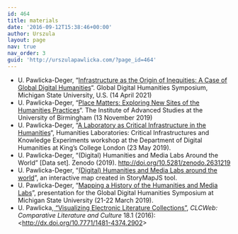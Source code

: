 ```yaml
---
id: 464
title: materials
date: '2016-09-12T15:38:46+00:00'
author: Urszula
layout: page
nav: true
nav_order: 3
guid: 'http://urszulapawlicka.com/?page_id=464'
---
```


- U. Pawlicka-Deger, “[Infrastructure as the Origin of Inequities: A Case of Global Digital Humanities](https://dhinfra.org/wp-content/uploads/2021/04/Pawlicka-Deger-Global-DH-Symposium-April-2021.pdf)“. Global Digital Humanities Symposium, Michigan State University, U.S. (14 April 2021)
- U. Pawlicka-Deger, “[Place Matters: Exploring New Sites of the Humanities Practices](https://pawlickadeger.com/wp-content/uploads/2019/11/Place_matters_Pawlicka-Deger.pdf)“. The Institute of Advanced Studies at the University of Birmingham (13 November 2019)
- U. Pawlicka-Deger, “[A Laboratory as Critical Infrastructure in the Humanities](https://pawlickadeger.com/wp-content/uploads/2019/06/Pawlicka-Deger_WM_Fellow_lecture.pdf)“, Humanities Laboratories: Critical Infrastructures and Knowledge Experiments workshop at the Department of Digital Humanities at King’s College London (23 May 2019).
- U. Pawlicka-Deger, “(Digital) Humanities and Media Labs Around the World” \[Data set\]. Zenodo (2019). <http://doi.org/10.5281/zenodo.2631219>
- U. Pawlicka-Deger, “[(Digital) Humanities and Media Labs around the world](https://pawlickadeger.com/humanities-labs/)”, an interactive map created in StoryMapJS tool.
- U. Pawlicka-Deger, “[Mapping a History of the Humanities and Media Labs](https://pawlickadeger.com/wp-content/uploads/2019/03/Pawlicka-Deger_Mapping_Humanities_and_Media_Labs.pdf)”, presentation for the Global Digital Humanities Symposium at Michigan State University (21-22 March 2019).
- U. Pawlicka,[ “Visualizing Electronic Literature Collections”](http://www.urszulapawlicka.com/visualizingELC), *CLCWeb: Comparative Literature and Culture* 18.1 (2016): &lt;<http://dx.doi.org/10.7771/1481-4374.2902>&gt;

